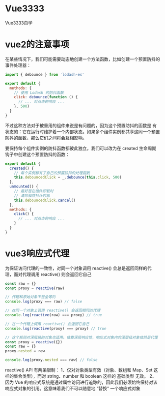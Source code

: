 # Vue3333
Vue3333自学

# vue2的注意事项
在某些情况下，我们可能需要动态地创建一个方法函数，比如创建一个预置防抖的事件处理器：

```javascript
import { debounce } from 'lodash-es'

export default {
  methods: {
    // 使用 Lodash 的防抖函数
    click: debounce(function () {
      // ... 对点击的响应 ...
    }, 500)
  }
}
```
不过这种方法对于被重用的组件来说是有问题的，因为这个预置防抖的函数是 有状态的：它在运行时维护着一个内部状态。如果多个组件实例都共享这同一个预置防抖的函数，那么它们之间将会互相影响。

要保持每个组件实例的防抖函数都彼此独立，我们可以改为在 created 生命周期钩子中创建这个预置防抖的函数：
```javascript
export default {
  created() {
    // 每个实例都有了自己的预置防抖的处理函数
    this.debouncedClick = _.debounce(this.click, 500)
  },
  unmounted() {
    // 最好是在组件卸载时
    // 清除掉防抖计时器
    this.debouncedClick.cancel()
  },
  methods: {
    click() {
      // ... 对点击的响应 ...
    }
  }
}
```

# vue3响应式代理

为保证访问代理的一致性，对同一个对象调用 reactive() 会总是返回同样的代理，而对代理调用 reactive() 则会返回它自己

```javascript
const raw = {}
const proxy = reactive(raw)

// 代理和原始对象不是全等的
console.log(proxy === raw) // false

// 在同一个对象上调用 reactive() 会返回相同的代理
console.log(reactive(raw) === proxy) // true

// 在一个代理上调用 reactive() 会返回它自己
console.log(reactive(proxy) === proxy) // true

// 这个规则对深层级的对象也适用。依靠深层响应性，响应式对象内的深层级对象依然是代理
const proxy = reactive({})
const raw = {}
proxy.nested = raw

console.log(proxy.nested === raw) // false
```

reactive() API 有两条限制：
1、仅对对象类型有效（对象、数组和 Map、Set 这样的集合类型），而对 string、number 和 boolean 这样的 基础类型 无效。
2、因为 Vue 的响应式系统是通过属性访问进行追踪的，因此我们必须始终保持对该响应式对象的引用。这意味着我们不可以随意地 “替换” 一个响应式对象






















